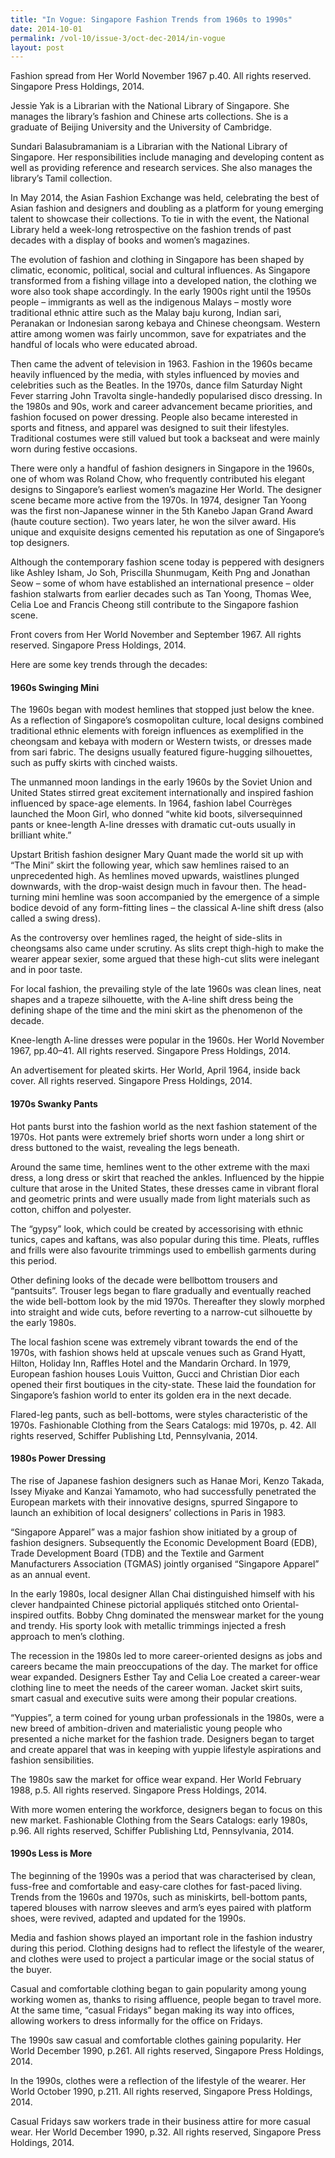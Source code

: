 ```yaml
---
title: "In Vogue: Singapore Fashion Trends from 1960s to 1990s"
date: 2014-10-01
permalink: /vol-10/issue-3/oct-dec-2014/in-vogue
layout: post
---
```

Fashion spread from Her World November 1967 p.40. All rights reserved. Singapore Press Holdings, 2014.

Jessie Yak is a Librarian with the National Library of Singapore. She manages the library’s fashion and Chinese arts collections. She is a graduate of Beijing University and the University of Cambridge.

Sundari Balasubramaniam is a Librarian with the National Library of Singapore. Her responsibilities include managing and developing content as well as providing reference and research services. She also manages the library’s Tamil collection.

In May 2014, the Asian Fashion Exchange was held, celebrating the best of Asian fashion and designers and doubling as a platform for young emerging talent to showcase their collections. To tie in with the event, the National Library held a week-long retrospective on the fashion trends of past decades with a display of books and women’s magazines.

The evolution of fashion and clothing in Singapore has been shaped by climatic, economic, political, social and cultural influences. As Singapore transformed from a fishing village into a developed nation, the clothing we wore also took shape accordingly. In the early 1900s right until the 1950s people – immigrants as well as the indigenous Malays – mostly wore traditional ethnic attire such as the Malay baju kurong, Indian sari, Peranakan or Indonesian sarong kebaya and Chinese cheongsam. Western attire among women was fairly uncommon, save for expatriates and the handful of locals who were educated abroad. 

Then came the advent of television in 1963. Fashion in the 1960s became heavily influenced by the media, with styles influenced by movies and celebrities such as the Beatles. In the 1970s, dance film Saturday Night Fever starring John Travolta single-handedly popularised disco dressing. In the 1980s and 90s, work and career advancement became priorities, and fashion focused on power dressing. People also became interested in sports and fitness, and apparel was designed to suit their lifestyles. Traditional costumes were still valued but took a backseat and were mainly worn during festive occasions. 

There were only a handful of fashion designers in Singapore in the 1960s, one of whom was Roland Chow, who frequently contributed his elegant designs to Singapore’s earliest women’s magazine Her World. The designer scene became more active from the 1970s. In 1974, designer Tan Yoong was the first non-Japanese winner in the 5th Kanebo Japan Grand Award (haute couture section). Two years later, he won the silver award. His unique and exquisite designs cemented his reputation as one of Singapore’s top designers. 

Although the contemporary fashion scene today is peppered with designers like Ashley Isham, Jo Soh, Priscilla Shunmugam, Keith Png and Jonathan Seow – some of whom have established an international presence – older fashion stalwarts from earlier decades such as Tan Yoong, Thomas Wee, Celia Loe and Francis Cheong still contribute to the Singapore fashion scene.

Front covers from Her World November and September 1967. All rights reserved. Singapore Press Holdings, 2014.

Here are some key trends through the decades:

#### **1960s Swinging Mini**

The 1960s began with modest hemlines that stopped just below the knee. As a reflection of Singapore’s cosmopolitan culture, local designs combined traditional ethnic elements with foreign influences as exemplified in the cheongsam and kebaya with modern or Western twists, or dresses made from sari fabric. The designs usually featured figure-hugging silhouettes, such as puffy skirts with cinched waists.

The unmanned moon landings in the early 1960s by the Soviet Union and United States stirred great excitement internationally and inspired fashion influenced by space-age elements. In 1964, fashion label Courrèges launched the Moon Girl, who donned “white kid boots, silversequinned pants or knee-length A-line dresses with dramatic cut-outs usually in brilliant white.” 

Upstart British fashion designer Mary Quant made the world sit up with “The Mini” skirt the following year, which saw hemlines raised to an unprecedented high. As hemlines moved upwards, waistlines plunged downwards, with the drop-waist design much in favour then. The head-turning mini hemline was soon accompanied by the emergence of a simple bodice devoid of any form-fitting lines – the classical A-line shift dress (also called a swing dress).

As the controversy over hemlines raged, the height of side-slits in cheongsams also came under scrutiny. As slits crept thigh-high to make the wearer appear sexier, some argued that these high-cut slits were inelegant and in poor taste.

For local fashion, the prevailing style of the late 1960s was clean lines, neat shapes and a trapeze silhouette, with the A-line shift dress being the defining shape of the time and the mini skirt as the phenomenon of the decade.

Knee-length A-line dresses were popular in the 1960s. Her World November 1967, pp.40–41. All rights reserved. Singapore Press Holdings, 2014.

An advertisement for pleated skirts. Her World, April 1964, inside back cover. All rights reserved. Singapore Press Holdings, 2014.

#### **1970s Swanky Pants**

Hot pants burst into the fashion world as the next fashion statement of the 1970s. Hot pants were extremely brief shorts worn under a long shirt or dress buttoned to the waist, revealing the legs beneath.

Around the same time, hemlines went to the other extreme with the maxi dress, a long dress or skirt that reached the ankles. Influenced by the hippie culture that arose in the United States, these dresses came in vibrant floral and geometric prints and were usually made from light materials such as cotton, chiffon and polyester.

The “gypsy” look, which could be created by accessorising with ethnic tunics, capes and kaftans, was also popular during this time. Pleats, ruffles and frills were also favourite trimmings used to embellish garments during this period.

Other defining looks of the decade were bellbottom trousers and “pantsuits”. Trouser legs began to flare gradually and eventually reached the wide bell-bottom look by the mid 1970s. Thereafter they slowly morphed into straight and wide cuts, before reverting to a narrow-cut silhouette by the early 1980s.

The local fashion scene was extremely vibrant towards the end of the 1970s, with fashion shows held at upscale venues such as Grand Hyatt, Hilton, Holiday Inn, Raffles Hotel and the Mandarin Orchard. In 1979, European fashion houses Louis Vuitton, Gucci and Christian Dior each opened their first boutiques in the city-state. These laid the foundation for Singapore’s fashion world to enter its golden era in the next decade.

Flared-leg pants, such as bell-bottoms, were styles characteristic of the 1970s. Fashionable Clothing from the Sears Catalogs: mid 1970s, p. 42. All rights reserved, Schiffer Publishing Ltd, Pennsylvania, 2014.

#### **1980s Power Dressing**

The rise of Japanese fashion designers such as Hanae Mori, Kenzo Takada, Issey Miyake and Kanzai Yamamoto, who had successfully penetrated the European markets with their innovative designs, spurred Singapore to launch an exhibition of local designers’ collections in Paris in 1983.

“Singapore Apparel” was a major fashion show initiated by a group of fashion designers. Subsequently the Economic Development Board (EDB), Trade Development Board (TDB) and the Textile and Garment Manufacturers Association (TGMAS) jointly organised “Singapore Apparel” as an annual event.

In the early 1980s, local designer Allan Chai distinguished himself with his clever handpainted Chinese pictorial appliqués stitched onto Oriental-inspired outfits. Bobby Chng dominated the menswear market for the young and trendy. His sporty look with metallic trimmings injected a fresh approach to men’s clothing.

The recession in the 1980s led to more career-oriented designs as jobs and careers became the main preoccupations of the day. The market for office wear expanded. Designers Esther Tay and Celia Loe created a career-wear clothing line to meet the needs of the career woman. Jacket skirt suits, smart casual and executive suits were among their popular creations.

“Yuppies”, a term coined for young urban professionals in the 1980s, were a new breed of ambition-driven and materialistic young people who presented a niche market for the fashion trade. Designers began to target and create apparel that was in keeping with yuppie lifestyle aspirations and fashion sensibilities.

The 1980s saw the market for office wear expand. Her World February 1988, p.5. All rights reserved. Singapore Press Holdings, 2014.

With more women entering the workforce, designers began to focus on this new market. Fashionable Clothing from the Sears Catalogs: early 1980s, p.96. All rights reserved, Schiffer Publishing Ltd, Pennsylvania, 2014.

#### **1990s Less is More**

The beginning of the 1990s was a period that was characterised by clean, fuss-free and comfortable and easy-care clothes for fast-paced living. Trends from the 1960s and 1970s, such as miniskirts, bell-bottom pants, tapered blouses with narrow sleeves and arm’s eyes paired with platform shoes, were revived, adapted and updated for the 1990s.

Media and fashion shows played an important role in the fashion industry during this period. Clothing designs had to reflect the lifestyle of the wearer, and clothes were used to project a particular image or the social status of the buyer. 

Casual and comfortable clothing began to gain popularity among young working women as, thanks to rising affluence, people began to travel more. At the same time, “casual Fridays” began making its way into offices, allowing workers to dress informally for the office on Fridays.

The 1990s saw casual and comfortable clothes gaining popularity. Her World December 1990, p.261. All rights reserved, Singapore Press Holdings, 2014.

In the 1990s, clothes were a reflection of the lifestyle of the wearer. Her World October 1990, p.211. All rights reserved, Singapore Press Holdings, 2014.

Casual Fridays saw workers trade in their business attire for more casual wear. Her World December 1990, p.32. All rights reserved, Singapore Press Holdings, 2014.